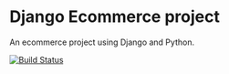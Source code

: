 # Django Ecommerce project

An ecommerce project using Django and Python.

[![Build Status](https://travis-ci.org/Deirdre18/ecommerce-django-app.svg?branch=master)](https://travis-ci.org/Deirdre18/ecommerce-django-app)
